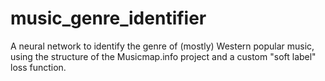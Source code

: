 # music_genre_identifier
A neural network to identify the genre of (mostly) Western popular music, using the structure of the Musicmap.info project and a custom "soft label" loss function.
